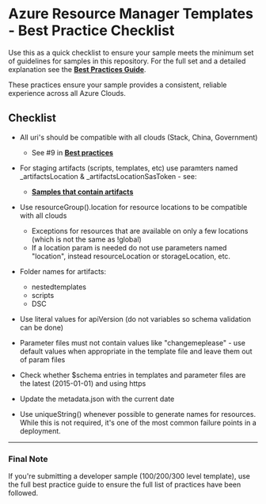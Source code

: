 # Azure Resource Manager Templates - Best Practice Checklist

Use this as a quick checklist to ensure your sample meets the minimum set of guidelines for samples in this repository.  For the full set and a detailed explanation see the [**Best Practices Guide**](/1-CONTRIBUTION-GUIDE/best-practices.md#best-practices). 

These practices ensure your sample provides a consistent, reliable experience across all Azure Clouds.

## Checklist

+ All uri's should be compatible with all clouds (Stack, China, Government)
	+ See #9 in [**Best practices**](/1-CONTRIBUTION-GUIDE/best-practices.md#best-practices) 

+ For staging artifacts (scripts, templates, etc) use paramters named _artifactsLocation & _artifactsLocationSasToken - see:
	+ [**Samples that contain artifacts**](https://github.com/Azure/azure-quickstart-templates/blob/master/1-CONTRIBUTION-GUIDE/best-practices.md#samples-that-contain-extra-artifacts-custom-scripts-nested-templates-etc)
	
+ Use resourceGroup().location for resource locations to be compatible with all clouds
	+ Exceptions for resources that are available on only a few locations (which is not the same as !global)
	+ If a location param is needed do not use parameters named "location", instead resourceLocation or storageLocation, etc.

+ Folder names for artifacts:
	+ nestedtemplates
	+ scripts
	+ DSC

+ Use literal values for apiVersion (do not variables so schema validation can be done)

+ Parameter files must not contain values like "changemeplease" - use default values when appropriate in the template file and leave them out of param files

+ Check whether $schema entries in templates and parameter files are the latest (2015-01-01) and using https

+ Update the metadata.json with the current date

+ Use uniqueString() whenever possible to generate names for resources.  While this is not required, it's one of the most common failure points in a deployment. 

---

### Final Note
If you're submitting a developer sample (100/200/300 level template), use the full best practice guide to ensure the full list of practices have been followed.